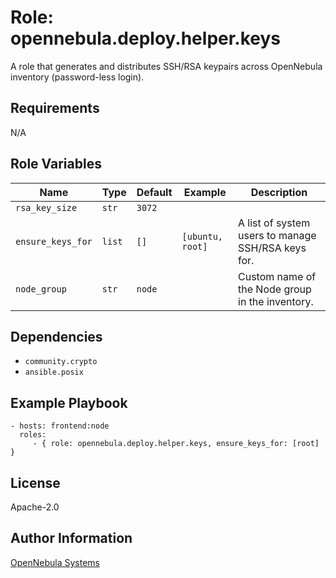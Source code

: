 Role: opennebula.deploy.helper.keys
===================================

A role that generates and distributes SSH/RSA keypairs across OpenNebula inventory (password-less login).

Requirements
------------

N/A

Role Variables
--------------

| Name              | Type   | Default | Example          | Description                                        |
|-------------------|--------|---------|------------------|----------------------------------------------------|
| `rsa_key_size`    | `str`  | `3072`  |                  |                                                    |
| `ensure_keys_for` | `list` | `[]`    | `[ubuntu, root]` | A list of system users to manage SSH/RSA keys for. |
| `node_group`      | `str`  | `node`  |                  | Custom name of the Node group in the inventory.    |

Dependencies
------------

- `community.crypto`
- `ansible.posix`

Example Playbook
----------------

    - hosts: frontend:node
      roles:
         - { role: opennebula.deploy.helper.keys, ensure_keys_for: [root] }

License
-------

Apache-2.0

Author Information
------------------

[OpenNebula Systems](https://opennebula.io/)
